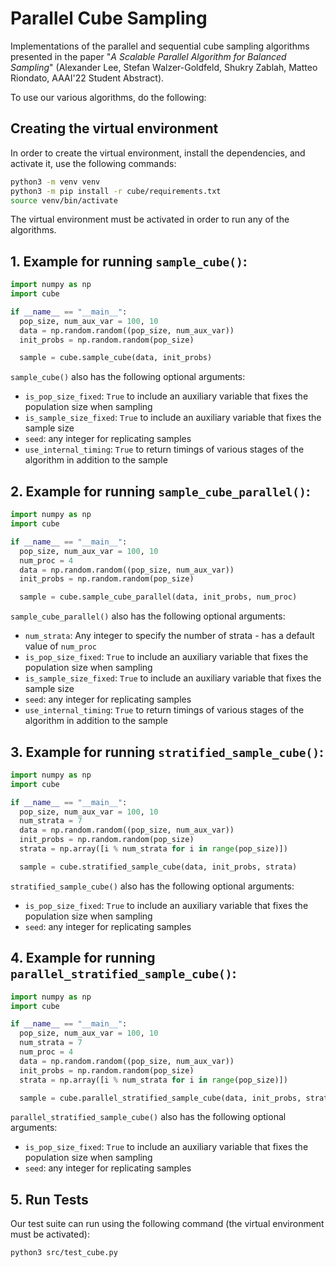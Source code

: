 # Parallel Cube Sampling

Implementations of the parallel and sequential cube sampling algorithms
presented in the paper "*A Scalable Parallel Algorithm for Balanced Sampling*"
(Alexander Lee, Stefan Walzer-Goldfeld, Shukry Zablah, Matteo Riondato, AAAI'22
Student Abstract).

To use our various algorithms, do the following:

## Creating the virtual environment

In order to create the virtual environment, install the dependencies, and activate it, use the following commands:

```sh
python3 -m venv venv
python3 -m pip install -r cube/requirements.txt
source venv/bin/activate
```

The virtual environment must be activated in order to run any of the algorithms.


## 1. Example for running `sample_cube()`:

```python
import numpy as np
import cube

if __name__ == "__main__":
  pop_size, num_aux_var = 100, 10
  data = np.random.random((pop_size, num_aux_var))
  init_probs = np.random.random(pop_size)

  sample = cube.sample_cube(data, init_probs)
```

`sample_cube()` also has the following optional arguments:
- `is_pop_size_fixed`: `True` to include an auxiliary variable that fixes the population size when sampling
- `is_sample_size_fixed`: `True` to include an auxiliary variable that fixes the sample size
- `seed`: any integer for replicating samples
- `use_internal_timing`: `True` to return timings of various stages of the algorithm in addition to the sample

## 2. Example for running `sample_cube_parallel()`:

```python
import numpy as np
import cube

if __name__ == "__main__":
  pop_size, num_aux_var = 100, 10
  num_proc = 4
  data = np.random.random((pop_size, num_aux_var))
  init_probs = np.random.random(pop_size)

  sample = cube.sample_cube_parallel(data, init_probs, num_proc)
```

`sample_cube_parallel()` also has the following optional arguments:
- `num_strata`: Any integer to specify the number of strata - has a default value of `num_proc`
- `is_pop_size_fixed`: `True` to include an auxiliary variable that fixes the population size when sampling
- `is_sample_size_fixed`: `True` to include an auxiliary variable that fixes the sample size
- `seed`: any integer for replicating samples
- `use_internal_timing`: `True` to return timings of various stages of the algorithm in addition to the sample

## 3. Example for running `stratified_sample_cube()`:

```python
import numpy as np
import cube

if __name__ == "__main__":
  pop_size, num_aux_var = 100, 10
  num_strata = 7
  data = np.random.random((pop_size, num_aux_var))
  init_probs = np.random.random(pop_size)
  strata = np.array([i % num_strata for i in range(pop_size)])

  sample = cube.stratified_sample_cube(data, init_probs, strata)
```

`stratified_sample_cube()` also has the following optional arguments:
- `is_pop_size_fixed`: `True` to include an auxiliary variable that fixes the population size when sampling
- `seed`: any integer for replicating samples

## 4. Example for running `parallel_stratified_sample_cube()`:

```python
import numpy as np
import cube

if __name__ == "__main__":
  pop_size, num_aux_var = 100, 10
  num_strata = 7
  num_proc = 4
  data = np.random.random((pop_size, num_aux_var))
  init_probs = np.random.random(pop_size)
  strata = np.array([i % num_strata for i in range(pop_size)])

  sample = cube.parallel_stratified_sample_cube(data, init_probs, strata, num_proc)
```

`parallel_stratified_sample_cube()` also has the following optional arguments:
- `is_pop_size_fixed`: `True` to include an auxiliary variable that fixes the population size when sampling
- `seed`: any integer for replicating samples

## 5. Run Tests

Our test suite can run using the following command (the virtual environment must be activated):

```sh
python3 src/test_cube.py
```
